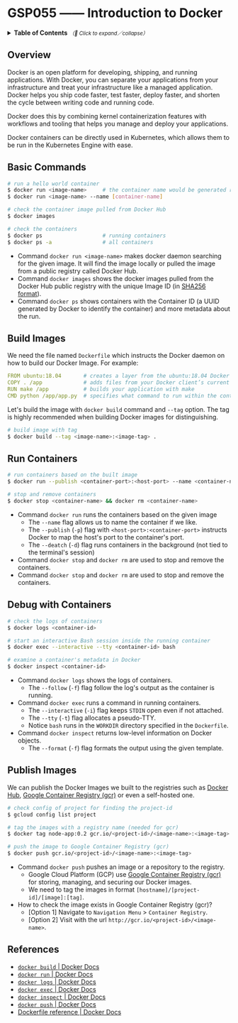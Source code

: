 # GSP055 —— Introduction to Docker

<details>
  <summary>
    <strong>Table of Contents</strong>
    <small><em>（🔎 Click to expand／collapse）</em></small>
  </summary>

- [Overview](#overview)
- [Basic Commands](#basic-commands)
- [Build Images](#build-images)
- [Run Containers](#run-containers)
- [Debug with Containers](#debug-with-containers)
- [Publish Images](#publish-images)
- [References](#references)

</details>

## Overview

Docker is an open platform for developing, shipping, and running applications. With Docker, you can separate your applications from your infrastructure and treat your infrastructure like a managed application. Docker helps you ship code faster, test faster, deploy faster, and shorten the cycle between writing code and running code.

Docker does this by combining kernel containerization features with workflows and tooling that helps you manage and deploy your applications.

Docker containers can be directly used in Kubernetes, which allows them to be run in the Kubernetes Engine with ease.

## Basic Commands

```bash
# run a hello world container
$ docker run <image-name>     # the container name would be generated randomly
$ docker run <image-name> --name [container-name]

# check the container image pulled from Docker Hub
$ docker images

# check the containers
$ docker ps                   # running containers
$ docker ps -a                # all containers
```

- Command `docker run <image-name>` makes docker daemon searching for the given image. It will find the image locally or pulled the image from a public registry called Docker Hub.
- Command `docker images` shows the docker images pulled from the Docker Hub public registry with the unique Image ID (in [SHA256 format](https://www.movable-type.co.uk/scripts/sha256.html)).
- Command `docker ps` shows containers with the Container ID (a UUID generated by Docker to identify the container) and more metadata about the run.

## Build Images

We need the file named `Dockerfile` which instructs the Docker daemon on how to build our Docker Image. For example:

```yaml
FROM ubuntu:18.04       # creates a layer from the ubuntu:18.04 Docker image
COPY . /app             # adds files from your Docker client’s current directory
RUN make /app           # builds your application with make
CMD python /app/app.py  # specifies what command to run within the container
```

Let's build the image with `docker build` command and `--tag` option. The tag is highly recommended when building Docker images for distinguishing.

```bash
# build image with tag
$ docker build --tag <image-name>:<image-tag> .
```

## Run Containers

```bash
# run containers based on the built image
$ docker run --publish <container-port>:<host-port> --name <container-name> <image-name>:<image-tag>

# stop and remove containers
$ docker stop <container-name> && docker rm <container-name>
```

- Command `docker run` runs the containers based on the given image
  - The `--name` flag allows us to name the container if we like.
  - The `--publish` (`-p`) flag with `<host-port>:<container-port>` instructs Docker to map the host's port to the container's port.
  - The `--deatch` (`-d`) flag runs containers in the background (not tied to the terminal's session)
- Command `docker stop` and `docker rm` are used to stop and remove the containers.
- Command `docker stop` and `docker rm` are used to stop and remove the containers.

## Debug with Containers

```bash
# check the logs of containers
$ docker logs <container-id>

# start an interactive Bash session inside the running container
$ docker exec --interactive --tty <container-id> bash

# examine a container's metadata in Docker
$ docker inspect <container-id>
```

- Command `docker logs` shows the logs of containers.
  - The `--follow` (`-f`) flag follow the log's output as the container is running.
- Command `docker exec` runs a command in running containers.
  - The `--interactive` (`-i`) flag keeps `STDIN` open even if not attached.
  - The `--tty` (`-t`) flag allocates a pseudo-TTY.
  - Notice `bash` runs in the `WORKDIR` directory specified in the `Dockerfile`.
- Command `docker inspect` returns low-level information on Docker objects.
  - The `--format` (`-f`) flag formats the output using the given template.

## Publish Images

We can publish the Docker Images we built to the registries such as [Docker Hub](https://hub.docker.com/), [Google Container Registry (gcr)](https://cloud.google.com/container-registry/) or even a self-hosted one.

```bash
# check config of project for finding the project-id
$ gcloud config list project

# tag the images with a registry name (needed for gcr)
$ docker tag node-app:0.2 gcr.io/<project-id>/<image-name>:<image-tag>

# push the image to Google Container Registry (gcr)
$ docker push gcr.io/<project-id>/<image-name>:<image-tag>
```

- Command `docker push` pushes an image or a repository to the registry.
  - Google Cloud Platform (GCP) use [Google Container Registry (gcr)](https://cloud.google.com/container-registry/) for storing, managing, and securing our Docker images.
  - We need to tag the images in format `[hostname]/[project-id]/[image]:[tag]`.
- How to check the image exists in Google Container Registry (gcr)?
  - [Option 1] Navigate to `Navigation Menu` > `Container Registry`.
  - [Option 2] Visit with the url `http://gcr.io/<project-id>/<image-name>`.

## References

- [`docker build` | Docker Docs](https://docs.docker.com/engine/reference/commandline/build/)
- [`docker run` | Docker Docs](https://docs.docker.com/engine/reference/commandline/run/)
- [`docker logs` | Docker Docs](https://docs.docker.com/engine/reference/commandline/logs/)
- [`docker exec` | Docker Docs](https://docs.docker.com/engine/reference/commandline/exec/)
- [`docker inspect` | Docker Docs](https://docs.docker.com/engine/reference/commandline/inspect/)
- [`docker push` | Docker Docs](https://docs.docker.com/engine/reference/commandline/push/)
- [Dockerfile reference | Docker Docs](https://docs.docker.com/engine/reference/builder/)